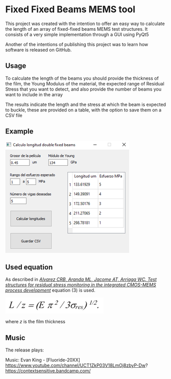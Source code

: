 # Fixed Fixed Beams MEMS tool
This project was created with the intention to offer an easy way to calculate the length of an array of fixed-fixed beams MEMS test structures. It consists of a very simple implementation through a GUI using PyQt5

Another of the intentions of publishing this project was to learn how software is released on GitHub.

## Usage

To calculate the length of the beams you should provide the thickness of the film, the Young Modulus of the material, the expected range of Residual Stress that you  want to detect, and also provide the number of beams you want to include in the array

The results indicate the length and the stress at which the beam is expected to buckle, these are provided on a table, with the option to save them on a CSV file

## Example

![example image](/img/example.png "Logo Title Text 1")

## Used equation

As described in [*Alvarez CRB, Aranda ML, Jacome AT, Arriaga WC. Test structures for residual stress monitoring in the integrated CMOS-MEMS process development*](https://ieeexplore.ieee.org/document/7520745) equation (3) is used.

![equation](/img/formula.png "Logo Title Text 1")

where *z* is the film thickness

## Music
The release plays:

Music: Evan King - [Fluoride-20XX]
https://www.youtube.com/channel/UCT1ZkP03V18LmOj8zbyP-Dw?
https://contextsensitive.bandcamp.com/